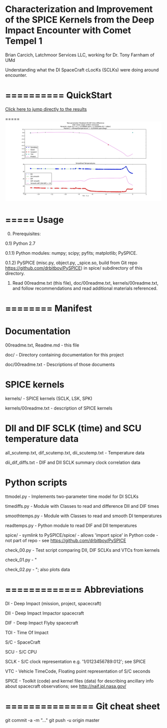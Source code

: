 Characterization and Improvement of the SPICE Kernels from the Deep Impact Encounter with Comet Tempel 1
==================================================

Brian Carcich, Latchmoor Services LLC, working for Dr. Tony Farnham of UMd


Understanding what the DI SpaceCraft cLocKs (SCLKs) were doing
around encounter.


==========
QuickStart
==========

[Click here to jump directly to the results](results/)

=====
![](https://github.com/drbitboy/Sclk9P/raw/master/results/TwoParamModel_case0.png)


=====
Usage
=====

0) Prerequisites:

0.1) Python 2.7

0.1.1) Python modules:  numpy; scipy; pyfits; matplotlib; PySPICE.

0.1.2) PySPICE (misc.py, object.py, _spice.so, build from Git repo
       https://github.com/drbitboy/PySPICE) in spice/ subdirectory of
       this directory.


1) Read 00readme.txt (this file), doc/00readme.txt, kernels/00readme.txt,
   and follow recommendations and read additional materials referenced.


========
Manifest
========


Documentation
=============

00readme.txt, Readme.md - this file

doc/ - Directory containing documentation for this project

doc/00readme.txt - Descriptions of those documents


SPICE kernels
=============

kernels/ - SPICE kernels (SCLK, LSK, SPK)

kernels/00readme.txt - description of SPICE kernels


DII and DIF SCLK (time) and SCU temperature data
================================================

all_scutemp.txt, dif_scutemp.txt, dii_scutemp.txt - Temperature data

dii_dif_diffs.txt - DIF and DII SCLK summary clock correlation data



Python scripts
==============

ttmodel.py - Implements two-parameter time model for DI SCLKs

timediffs.py - Module with Classes to read and difference DII and DIF times

smoothtemps.py - Module with Classes to read and smooth DI temperatures

readtemps.py - Python module to read DIF and DII temperatures

spice/ - symlink to PySPICE/spice/
       - allows 'import spice' in Python code
       - not part of repo
       - see https://github.com/drbitboy/PySPICE

check_00.py - Test script comparing DII, DIF SCLKs and VTCs from kernels

check_01.py -  "

check_02.py -  "; also plots data


=============
Abbreviations
=============

DI - Deep Impact (mission, project, spacecraft)

DII - Deep Impact Impactor spacecraft

DIF - Deep Impact Flyby spacecraft

TOI - Time Of Impact

S/C - SpaceCraft

SCU - S/C CPU

SCLK - S/C clock representation e.g. '1/0123456789:012'; see SPICE

VTC - Vehicle TimeCode, Floating point representation of S/C seconds

SPICE - Toolkit (code) and kernel files (data) for describing ancillary
        info about spacecraft observations; see http://naif.jpl.nasa.gov/


===============
Git cheat sheet
===============

git commit -a -m "..."
git push -u origin master

